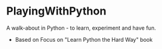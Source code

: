 # PlayingWithPython
A walk-about in Python - to learn, experiment and have fun.

* Based on Focus on "Learn Python the Hard Way" book
